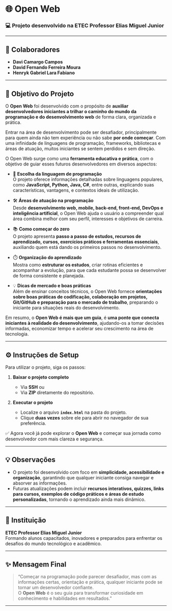 # 🌐 Open Web  

### 💻 Projeto desenvolvido na **ETEC Professor Elias Miguel Junior**  

---

## 👥 Colaboradores
- **Davi Camargo Campos**  
- **David Fernando Ferreira Moura**  
- **Henryk Gabriel Lara Fabiano**

---

## 🎯 Objetivo do Projeto  

O **Open Web** foi desenvolvido com o propósito de **auxiliar desenvolvedores iniciantes a trilhar o caminho do mundo da programação e do desenvolvimento web** de forma clara, organizada e prática.  

Entrar na área de desenvolvimento pode ser desafiador, principalmente para quem ainda não tem experiência ou não sabe **por onde começar**. Com uma infinidade de linguagens de programação, frameworks, bibliotecas e áreas de atuação, muitos iniciantes se sentem perdidos e sem direção.  

O Open Web surge como uma **ferramenta educativa e prática**, com o objetivo de guiar esses futuros desenvolvedores em diversos aspectos:  

- 🌟 **Escolha da linguagem de programação**  
  O projeto oferece informações detalhadas sobre linguagens populares, como **JavaScript, Python, Java, C#**, entre outras, explicando suas características, vantagens, e contextos ideais de utilização.  

- 🛠️ **Áreas de atuação na programação**  
  Desde **desenvolvimento web, mobile, back-end, front-end, DevOps e inteligência artificial**, o Open Web ajuda o usuário a compreender qual área combina melhor com seu perfil, interesses e objetivos de carreira.  

- 📚 **Como começar do zero**  
  O projeto apresenta **passo a passo de estudos, recursos de aprendizado, cursos, exercícios práticos e ferramentas essenciais**, auxiliando quem está dando os primeiros passos no desenvolvimento.  

- ⏱️ **Organização do aprendizado**  
  Mostra como **estruturar os estudos**, criar rotinas eficientes e acompanhar a evolução, para que cada estudante possa se desenvolver de forma consistente e planejada.  

- 💡 **Dicas de mercado e boas práticas**  
  Além de ensinar conceitos técnicos, o Open Web fornece **orientações sobre boas práticas de codificação, colaboração em projetos, Git/GitHub e preparação para o mercado de trabalho**, preparando o iniciante para situações reais do desenvolvimento.  

Em resumo, o **Open Web é mais que um guia**, é **uma ponte que conecta iniciantes à realidade do desenvolvimento**, ajudando-os a tomar decisões informadas, economizar tempo e acelerar seu crescimento na área de tecnologia.  

---

## ⚙️ Instruções de Setup  

Para utilizar o projeto, siga os passos:  

1. **Baixar o projeto completo**  
   - Via **SSH** ou  
   - Via **ZIP** diretamente do repositório.  

2. **Executar o projeto**  
   - Localize o arquivo **`index.html`** na pasta do projeto.  
   - Clique **duas vezes** sobre ele para abrir no navegador de sua preferência.  

✅ Agora você já pode explorar o **Open Web** e começar sua jornada como desenvolvedor com mais clareza e segurança.  

---

## 💡 Observações  

- O projeto foi desenvolvido com foco em **simplicidade, acessibilidade e organização**, garantindo que qualquer iniciante consiga navegar e absorver as informações.  
- Futuras atualizações podem incluir **recursos interativos, quizzes, links para cursos, exemplos de código práticos e áreas de estudo personalizadas**, tornando o aprendizado ainda mais dinâmico.  

---

## 📌 Instituição  
**ETEC Professor Elias Miguel Junior**  
Formando alunos capacitados, inovadores e preparados para enfrentar os desafios do mundo tecnológico e acadêmico.  

---

## ✨ Mensagem Final  

> “Começar na programação pode parecer desafiador, mas com as informações certas, orientação e prática, qualquer iniciante pode se tornar um desenvolvedor confiante.  
> O **Open Web** é o seu guia para transformar curiosidade em conhecimento e habilidades em resultados.”  

---